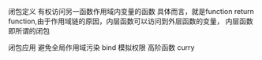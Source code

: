闭包定义
有权访问另一函数作用域内变量的函数
具体而言，就是function return function,由于作用域链的原因，内层函数可以访问到外层函数的变量，
         内层函数即所谓的闭包


闭包应用
避免全局作用域污染
bind
模拟权限
高阶函数
curry